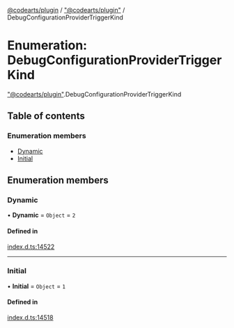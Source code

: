 [@codearts/plugin](../README.md) / ["@codearts/plugin"](../modules/_codearts_plugin_.md) / DebugConfigurationProviderTriggerKind

# Enumeration: DebugConfigurationProviderTriggerKind

["@codearts/plugin"](../modules/_codearts_plugin_.md).DebugConfigurationProviderTriggerKind

## Table of contents

### Enumeration members

- [Dynamic](codearts_plugin_.DebugConfigurationProviderTriggerKind.md#dynamic)
- [Initial](codearts_plugin_.DebugConfigurationProviderTriggerKind.md#initial)

## Enumeration members

### Dynamic

• **Dynamic** = `Object` = `2`

#### Defined in

[index.d.ts:14522](https://github.com/huaweicloud/cloudide-plugin-api/blob/d4de966/index.d.ts#L14522)

___

### Initial

• **Initial** = `Object` = `1`

#### Defined in

[index.d.ts:14518](https://github.com/huaweicloud/cloudide-plugin-api/blob/d4de966/index.d.ts#L14518)
